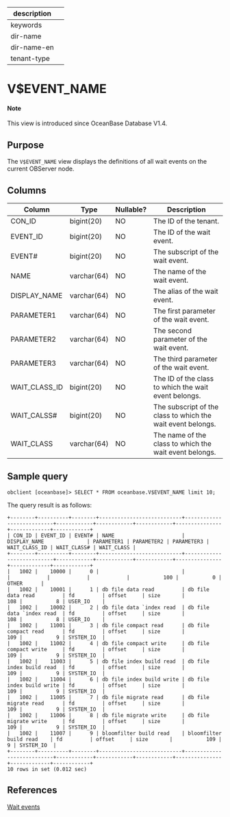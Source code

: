 |description||
|---|---|
|keywords||
|dir-name||
|dir-name-en||
|tenant-type||

# V$EVENT_NAME

<main id="notice" type='explain'>
  <h4>Note</h4>
  <p>This view is introduced since OceanBase Database V1.4. </p>
</main>

## Purpose

The `V$EVENT_NAME` view displays the definitions of all wait events on the current OBServer node.

## Columns

| **Column** | **Type** | **Nullable?** | **Description** |
|---------------|-------------|----------------|--------------|
| CON_ID | bigint(20) | NO | The ID of the tenant. |
| EVENT_ID | bigint(20) | NO | The ID of the wait event. |
| EVENT# | bigint(20) | NO | The subscript of the wait event. |
| NAME | varchar(64) | NO | The name of the wait event. |
| DISPLAY_NAME | varchar(64) | NO | The alias of the wait event. |
| PARAMETER1 | varchar(64) | NO | The first parameter of the wait event. |
| PARAMETER2 | varchar(64) | NO | The second parameter of the wait event. |
| PARAMETER3 | varchar(64) | NO | The third parameter of the wait event. |
| WAIT_CLASS_ID | bigint(20) | NO | The ID of the class to which the wait event belongs. |
| WAIT_CALSS# | bigint(20) | NO | The subscript of the class to which the wait event belongs. |
| WAIT_CLASS | varchar(64) | NO | The name of the class to which the wait event belongs. |

## Sample query

```shell
obclient [oceanbase]> SELECT * FROM oceanbase.V$EVENT_NAME limit 10;
```

The query result is as follows:

```shell
+--------+----------+--------+---------------------------+---------------------------+------------+------------+------------+---------------+-------------+------------+
| CON_ID | EVENT_ID | EVENT# | NAME                      | DISPLAY_NAME              | PARAMETER1 | PARAMETER2 | PARAMETER3 | WAIT_CLASS_ID | WAIT_CLASS# | WAIT_CLASS |
+--------+----------+--------+---------------------------+---------------------------+------------+------------+------------+---------------+-------------+------------+
|   1002 |    10000 |      0 |                           |                           |            |            |            |           100 |           0 | OTHER      |
|   1002 |    10001 |      1 | db file data read         | db file data read         | fd         | offset     | size       |           108 |           8 | USER_IO    |
|   1002 |    10002 |      2 | db file data `index read  | db file data `index read  | fd         | offset     | size       |           108 |           8 | USER_IO    |
|   1002 |    11001 |      3 | db file compact read      | db file compact read      | fd         | offset     | size       |           109 |           9 | SYSTEM_IO  |
|   1002 |    11002 |      4 | db file compact write     | db file compact write     | fd         | offset     | size       |           109 |           9 | SYSTEM_IO  |
|   1002 |    11003 |      5 | db file index build read  | db file index build read  | fd         | offset     | size       |           109 |           9 | SYSTEM_IO  |
|   1002 |    11004 |      6 | db file index build write | db file index build write | fd         | offset     | size       |           109 |           9 | SYSTEM_IO  |
|   1002 |    11005 |      7 | db file migrate read      | db file migrate read      | fd         | offset     | size       |           109 |           9 | SYSTEM_IO  |
|   1002 |    11006 |      8 | db file migrate write     | db file migrate write     | fd         | offset     | size       |           109 |           9 | SYSTEM_IO  |
|   1002 |    11007 |      9 | bloomfilter build read    | bloomfilter build read    | fd         | offset     | size       |           109 |           9 | SYSTEM_IO  |
+--------+----------+--------+---------------------------+---------------------------+------------+------------+------------+---------------+-------------+------------+
10 rows in set (0.012 sec)
```

## References

[Wait events](../../../../600.manage/700.monitor/200.monitor-items-introduction/100.system-monitor/300.wait-events.md)